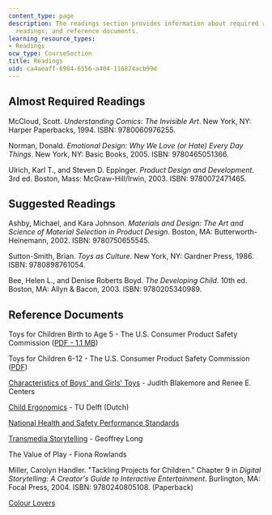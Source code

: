 ```yaml
---
content_type: page
description: The readings section provides information about required readings, suggested
  readings, and reference documents.
learning_resource_types:
- Readings
ocw_type: CourseSection
title: Readings
uid: ca4aeaff-6984-6556-a404-116824acb99d
---
```


Almost Required Readings
------------------------

McCloud, Scott. _Understanding Comics: The Invisible Art_. New York, NY: Harper Paperbacks, 1994. ISBN: 9780060976255.

Norman, Donald. _Emotional Design: Why We Love (or Hate) Every Day Things_. New York, NY: Basic Books, 2005. ISBN: 9780465051366.

Ulrich, Karl T., and Steven D. Eppinger. _Product Design and Development_. 3rd ed. Boston, Mass: McGraw-Hill/Irwin, 2003. ISBN: 9780072471465.

Suggested Readings
------------------

Ashby, Michael, and Kara Johnson. _Materials and Design: The Art and Science of Material Selection in Product Design_. Boston, MA: Butterworth-Heinemann, 2002. ISBN: 9780750655545.

Sutton-Smith, Brian. _Toys as Culture_. New York, NY: Gardner Press, 1986. ISBN: 9780898761054.

Bee, Helen L., and Denise Roberts Boyd. _The Developing Child_. 10th ed. Boston, MA: Allyn & Bacon, 2003. ISBN: 9780205340989.

Reference Documents
-------------------

Toys for Children Birth to Age 5 - The U.S. Consumer Product Safety Commission ([PDF - 1.1 MB](https://www.cpsc.gov/s3fs-public/2_0.pdf))

Toys for Children 6-12 - The U.S. Consumer Product Safety Commission ([PDF](https://www.cpsc.gov/s3fs-public/1.pdf))

[Characteristics of Boys' and Girls' Toys](https://link.springer.com/article/10.1007/s11199-005-7729-0) - Judith Blakemore and Renee E. Centers

[Child Ergonomics](http://www.humanics-es.com/child-ergonomics.htm#introduction) - TU Delft (Dutch)

[National Health and Safety Performance Standards](http://www.eric.ed.gov/ERICWebPortal/search/detailmini.jsp?_nfpb=true&_&ERICExtSearch_SearchValue_0=ED384408&ERICExtSearch_SearchType_0=no&accno=ED384408)

[Transmedia Storytelling](http://www.geoffreylong.com/miscellany/actionfigures.php) - Geoffrey Long

The Value of Play - Fiona Rowlands

Miller, Carolyn Handler. "Tackling Projects for Children." Chapter 9 in _Digital Storytelling: A Creator's Guide to Interactive Entertainment_. Burlington, MA: Focal Press, 2004. ISBN: 9780240805108. (Paperback)

[Colour Lovers](http://www.colourlovers.com/)